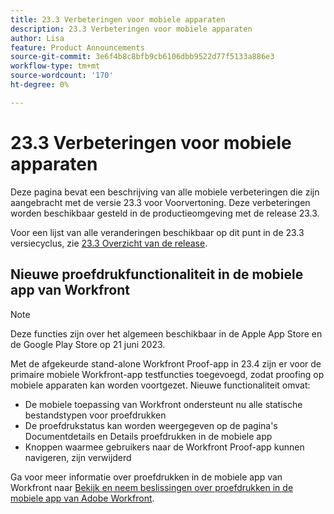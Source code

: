 ```yaml
---
title: 23.3 Verbeteringen voor mobiele apparaten
description: 23.3 Verbeteringen voor mobiele apparaten
author: Lisa
feature: Product Announcements
source-git-commit: 3e6f4b8c8bfb9cb6106dbb9522d77f5133a886e3
workflow-type: tm+mt
source-wordcount: '170'
ht-degree: 0%

---
```


# 23.3 Verbeteringen voor mobiele apparaten

Deze pagina bevat een beschrijving van alle mobiele verbeteringen die zijn aangebracht met de versie 23.3 voor Voorvertoning. Deze verbeteringen worden beschikbaar gesteld in de productieomgeving met de release 23.3.

Voor een lijst van alle veranderingen beschikbaar op dit punt in de 23.3 versiecyclus, zie [23.3 Overzicht van de release](/help/quicksilver/product-announcements/product-releases/23.3-release-activity/23-3-release-overview.md).

## Nieuwe proefdrukfunctionaliteit in de mobiele app van Workfront

>[!NOTE]
>
>Deze functies zijn over het algemeen beschikbaar in de Apple App Store en de Google Play Store op 21 juni 2023.

Met de afgekeurde stand-alone Workfront Proof-app in 23.4 zijn er voor de primaire mobiele Workfront-app testfuncties toegevoegd, zodat proofing op mobiele apparaten kan worden voortgezet. Nieuwe functionaliteit omvat:

* De mobiele toepassing van Workfront ondersteunt nu alle statische bestandstypen voor proefdrukken
* De proefdrukstatus kan worden weergegeven op de pagina&#39;s Documentdetails en Details proefdrukken in de mobiele app
* Knoppen waarmee gebruikers naar de Workfront Proof-app kunnen navigeren, zijn verwijderd

Ga voor meer informatie over proefdrukken in de mobiele app van Workfront naar [Bekijk en neem beslissingen over proefdrukken in de mobiele app van Adobe Workfront](/help/quicksilver/workfront-basics/mobile-apps/using-the-workfront-mobile-app/work-with-proofs-in-mobile-app.md).
